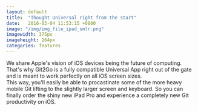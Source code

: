 ```yaml
---
layout: default
title:  "Thought Universal right from the start"
date:   2016-03-04 11:53:15 +0800
image: "/img/img_file_ipad_smlr.png"
imagewidth: 375px
imageheight: 264px
categories: features
---
```


We share Apple's vision of iOS devices being the future of computing. That's why Git2Go is a fully compatible Universal App right out of the gate and is meant to work perfectly on all iOS screen sizes.<br>This way, you'll easily be able to procastinate some of the more heavy mobile Git lifting to the slightly larger screen and keyboard.
So you can finally order the shiny new iPad Pro and experience a completely new Git productivity on iOS.

